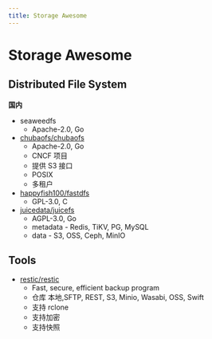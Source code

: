 ```yaml
---
title: Storage Awesome
---
```


# Storage Awesome

## Distributed File System

**国内**

- seaweedfs
  - Apache-2.0, Go
- [chubaofs/chubaofs](https://github.com/chubaofs/chubaofs)
  - Apache-2.0, Go
  - CNCF 项目
  - 提供 S3 接口
  - POSIX
  - 多租户
- [happyfish100/fastdfs](https://github.com/happyfish100/fastdfs)
  - GPL-3.0, C
- [juicedata/juicefs](https://github.com/juicedata/juicefs)
  - AGPL-3.0, Go
  - metadata - Redis, TiKV, PG, MySQL
  - data - S3, OSS, Ceph, MinIO

## Tools

- [restic/restic](https://github.com/restic/restic)
  - Fast, secure, efficient backup program
  - 仓库 本地,SFTP, REST, S3, Minio, Wasabi, OSS, Swift
  - 支持 rclone
  - 支持加密
  - 支持快照
